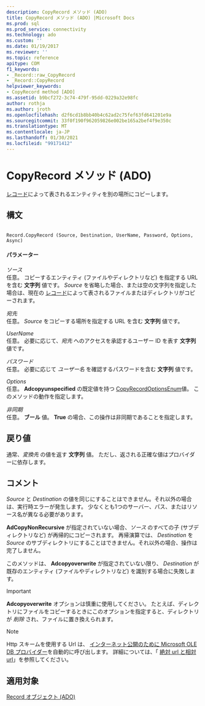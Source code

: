 ```yaml
---
description: CopyRecord メソッド (ADO)
title: CopyRecord メソッド (ADO) |Microsoft Docs
ms.prod: sql
ms.prod_service: connectivity
ms.technology: ado
ms.custom: ''
ms.date: 01/19/2017
ms.reviewer: ''
ms.topic: reference
apitype: COM
f1_keywords:
- _Record::raw_CopyRecord
- _Record::CopyRecord
helpviewer_keywords:
- CopyRecord method [ADO]
ms.assetid: b9bcf272-3c74-479f-95dd-0229a32e98fc
author: rothja
ms.author: jroth
ms.openlocfilehash: d2f6cd1b8bb40b4c62ad2c75fef63fd641201e9a
ms.sourcegitcommit: 33f0f190f962059826e002be165a2bef4f9e350c
ms.translationtype: MT
ms.contentlocale: ja-JP
ms.lasthandoff: 01/30/2021
ms.locfileid: "99171412"
---
```

# <a name="copyrecord-method-ado"></a>CopyRecord メソッド (ADO)
[レコード](./record-object-ado.md)によって表されるエンティティを別の場所にコピーします。  
  
## <a name="syntax"></a>構文  
  
```  
  
Record.CopyRecord (Source, Destination, UserName, Password, Options, Async)  
```  
  
#### <a name="parameters"></a>パラメーター  
 *ソース*  
 任意。 コピーするエンティティ (ファイルやディレクトリなど) を指定する URL を含む **文字列** 値です。 *Source* を省略した場合、または空の文字列を指定した場合は、現在の [レコード](./record-object-ado.md)によって表されるファイルまたはディレクトリがコピーされます。  
  
 *宛先*  
 任意。 *Source* をコピーする場所を指定する URL を含む **文字列** 値です。  
  
 *UserName*  
 任意。 必要に応じて、*宛先* へのアクセスを承認するユーザー ID を表す **文字列** 値です。  
  
 *パスワード*  
 任意。 必要に応じて *ユーザー名* を確認するパスワードを含む **文字列** 値です。  
  
 *Options*  
 任意。 **Adcopyunspecified** の既定値を持つ [CopyRecordOptionsEnum](./copyrecordoptionsenum.md)値。 このメソッドの動作を指定します。  
  
 *非同期*  
 任意。 **ブール** 値。 **True** の場合、この操作は非同期であることを指定します。  
  
## <a name="return-value"></a>戻り値  
 通常、*変換先* の値を返す **文字列** 値。 ただし、返される正確な値はプロバイダーに依存します。  
  
## <a name="remarks"></a>コメント  
 *Source* と *Destination* の値を同じにすることはできません。それ以外の場合は、実行時エラーが発生します。 少なくとも1つのサーバー、パス、またはリソース名が異なる必要があります。  
  
 **AdCopyNonRecursive** が指定されていない場合、*ソース* のすべての子 (サブディレクトリなど) が再帰的にコピーされます。 再帰演算では、 *Destination* を *Source* のサブディレクトリにすることはできません。それ以外の場合、操作は完了しません。  
  
 このメソッドは、 **Adcopyoverwrite** が指定されていない限り、 *Destination* が既存のエンティティ (ファイルやディレクトリなど) を識別する場合に失敗します。  
  
> [!IMPORTANT]
>  **Adcopyoverwrite** オプションは慎重に使用してください。 たとえば、ディレクトリにファイルをコピーするときにこのオプションを指定すると、ディレクトリが *削除* され、ファイルに置き換えられます。  
  
> [!NOTE]
>  Http スキームを使用する Url は、 [インターネット公開のために Microsoft OLE DB プロバイダー](../../guide/appendixes/microsoft-ole-db-provider-for-internet-publishing.md)を自動的に呼び出します。 詳細については、「 [絶対 url と相対 url](../../guide/data/absolute-and-relative-urls.md)」を参照してください。  
  
## <a name="applies-to"></a>適用対象  
 [Record オブジェクト (ADO)](./record-object-ado.md)